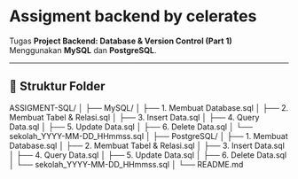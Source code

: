 # Assigment backend by celerates

Tugas **Project Backend: Database & Version Control (Part 1)**  
Menggunakan **MySQL** dan **PostgreSQL**.

---

## 📂 Struktur Folder

ASSIGMENT-SQL/
│
├── MySQL/
│ ├── 1. Membuat Database.sql
│ ├── 2. Membuat Tabel & Relasi.sql
│ ├── 3. Insert Data.sql
│ ├── 4. Query Data.sql
│ ├── 5. Update Data.sql
│ ├── 6. Delete Data.sql
│ └── sekolah_YYYY-MM-DD_HHmmss.sql
│
├── PostgreSQL/
│ ├── 1. Membuat Database.sql
│ ├── 2. Membuat Tabel & Relasi.sql
│ ├── 3. Insert Data.sql
│ ├── 4. Query Data.sql
│ ├── 5. Update Data.sql
│ ├── 6. Delete Data.sql
│ └── sekolah_YYYY-MM-DD_HHmmss.sql
│
└── README.md

